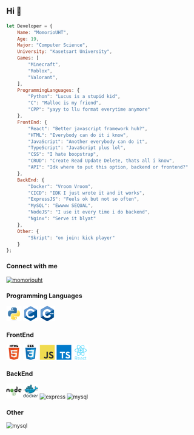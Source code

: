 ## Hi 👋

```js
let Developer = {
    Name: "MomorioUHT",
    Age: 19,
    Major: "Computer Science",
    University: "Kasetsart University",
    Games: [
        "Minecraft", 
        "Roblox", 
        "Valorant",
    ],
    ProgrammingLanguages: {
        "Python": "Lucus is a stupid kid",
        "C": "Malloc is my friend",
        "CPP": "yayy to llu format everytime anymore"
    },
    FrontEnd: {
        "React": "Better javascript framework huh?",
        "HTML": "Everybody can do it i know",
        "JavaScript": "Another everybody can do it",
        "TypeScript": "JavaScript plus lol",
        "CSS": "I hate boopstrap",
        "CRUD": "Create Read Update Delete, thats all i know",
        "API": "Idk where to put this option, backend or frontend?"
    },
    BackEnd: {
        "Docker": "Vroom Vroom",
        "CICD": "IDK I just wrote it and it works",
        "ExpressJS": "Feels ok but not so often",
        "MySQL": "Ewwww SEQUAL",
        "NodeJS": "I use it every time i do backend",
        "Nginx": "Serve it blyat"
    },
    Other: {
        "Skript": "on join: kick player"
    }
};
```

<h3 align="left">Connect with me</h3>
<p align="left">
<a href="https://instagram.com/momoriouht" target="blank"><img align="center" src="https://raw.githubusercontent.com/rahuldkjain/github-profile-readme-generator/master/src/images/icons/Social/instagram.svg" alt="momoriouht" height="30" width="40" /></a>
</p>

<h3 align="left">Programming Languages</h3>
<p align="left"> 
<img src="https://raw.githubusercontent.com/devicons/devicon/master/icons/python/python-original.svg" alt="python" width="40" height="40"/>
<img src="https://raw.githubusercontent.com/devicons/devicon/master/icons/c/c-original.svg" alt="c" width="40" height="40"/> 
<img src="https://raw.githubusercontent.com/devicons/devicon/master/icons/cplusplus/cplusplus-original.svg" alt="cplusplus" width="40" height="40"/>

<h3 align="left">FrontEnd</h3>
<p align="left"> 
<img src="https://raw.githubusercontent.com/devicons/devicon/master/icons/html5/html5-original-wordmark.svg" alt="html5" width="40" height="40"/>
<img src="https://raw.githubusercontent.com/devicons/devicon/master/icons/css3/css3-original-wordmark.svg" alt="css3" width="40" height="40"/>
<img src="https://raw.githubusercontent.com/devicons/devicon/master/icons/javascript/javascript-original.svg" alt="javascript" width="40" height="40"/>
<img src="https://raw.githubusercontent.com/devicons/devicon/master/icons/typescript/typescript-original.svg" alt="typescript" width="40" height="40"/> 
<img src="https://raw.githubusercontent.com/devicons/devicon/master/icons/react/react-original-wordmark.svg" alt="react" width="40" height="40"/> 

<h3 align="left">BackEnd</h3>
<p align="left"> 
<img src="https://raw.githubusercontent.com/devicons/devicon/master/icons/nodejs/nodejs-original-wordmark.svg" alt="nodejs" width="40" height="40"/> 
<img src="https://raw.githubusercontent.com/devicons/devicon/master/icons/docker/docker-original-wordmark.svg" alt="docker" width="40" height="40"/>
<img src="https://ajeetchaulagain.com/static/7cb4af597964b0911fe71cb2f8148d64/87351/express-js.png" alt="express" width="40" height="40"/> 
<img src="https://futuresolutionsonline.co.uk/wp-content/uploads/2023/04/mySQL-logo.png" alt="mysql" width="40" height="40"/>

<h3 align="left">Other</h3>
<p align="left"> 
<img src="https://avatars.githubusercontent.com/u/39464898?s=200&v=4" alt="mysql" width="40" height="40"/>
